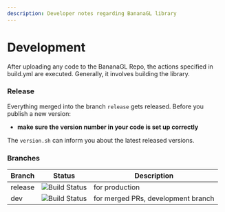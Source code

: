```yaml
---
description: Developer notes regarding BananaGL library
---
```


# Development

After uploading any code to the BananaGL Repo, the actions specified in build.yml are executed. Generally, it involves building the library.

### Release

Everything merged into the branch `release` gets released. Before you publish a new version:

* **make sure the version number in your code is set up correctly**

The `version.sh` can inform you about the latest released versions.

### Branches

| Branch  |                                                    Status                                                   | Description                        |
| ------- | :---------------------------------------------------------------------------------------------------------: | ---------------------------------- |
| release | ![Build Status](https://github.com/MetacitySuite/BananaGL/workflows/BananaGL%20CI/badge.svg?branch=release) | for production                     |
| dev     |   ![Build Status](https://github.com/MetacitySuite/BananaGL/workflows/BananaGL%20CI/badge.svg?branch=dev)   | for merged PRs, development branch |

